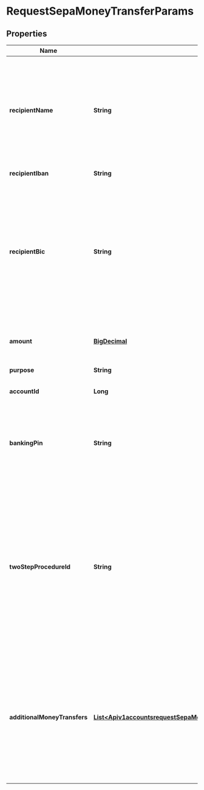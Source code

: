 
# RequestSepaMoneyTransferParams

## Properties
Name | Type | Description | Notes
------------ | ------------- | ------------- | -------------
**recipientName** | **String** | Name of the recipient. Note: Neither finAPI nor the involved bank servers are guaranteed to validate the recipient name. Even if the recipient name does not depict the actual registered account holder of the specified recipient account, the money transfer request might still be successful. | 
**recipientIban** | **String** | IBAN of the recipient&#39;s account | 
**recipientBic** | **String** | BIC of the recipient&#39;s account. Note: This field is optional if - and only if - the bank connection of the account that you want to transfer money from supports the IBAN-Only money transfer. You can find this out via GET /bankConnections/&lt;id&gt;. Also note that when a BIC is given, then this BIC will be used for the money transfer request independent of whether it is required or not. |  [optional]
**amount** | [**BigDecimal**](BigDecimal.md) | The amount to transfer. Must be a positive decimal number with at most two decimal places (e.g. 99.90) | 
**purpose** | **String** | The purpose of the transfer transaction |  [optional]
**accountId** | **Long** | Identifier of the bank account that you want to transfer money from | 
**bankingPin** | **String** | Online banking PIN. If a PIN is stored in the account&#39;s bank connection, then this field may remain unset. If the field is set though then it will always be used (even if there is some other PIN stored in the bank connection). |  [optional]
**twoStepProcedureId** | **String** | The bank-given ID of the two-step-procedure that should be used for the money transfer. For a list of available two-step-procedures, see the corresponding bank connection (GET /bankConnections). If this field is not set, then the bank connection&#39;s default two-step procedure will be used. Note that in this case, when the bank connection has no default two-step procedure set, then the service will return an error (see response messages for details). |  [optional]
**additionalMoneyTransfers** | [**List&lt;Apiv1accountsrequestSepaMoneyTransferAdditionalMoneyTransfers&gt;**](Apiv1accountsrequestSepaMoneyTransferAdditionalMoneyTransfers.md) | In case that you want to submit not just a single money transfer, but instead do a collective money transfer, use this field to pass a list of additional money transfer orders. The service will then pass a collective money transfer request to the bank, including both the money transfer specified on the top-level, as well as all money transfers specified in this list. |  [optional]



